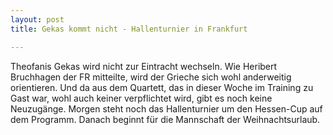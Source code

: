 ```yaml
---
layout: post
title: Gekas kommt nicht - Hallenturnier in Frankfurt

---
```


Theofanis Gekas wird nicht zur Eintracht wechseln. Wie Heribert Bruchhagen der FR mitteilte, wird der Grieche sich wohl anderweitig orientieren. Und da aus dem Quartett, das in dieser Woche im Training zu Gast war, wohl auch keiner verpflichtet wird, gibt es noch keine Neuzugänge. Morgen steht noch das Hallenturnier um den Hessen-Cup auf dem Programm. Danach beginnt für die Mannschaft der Weihnachtsurlaub.


